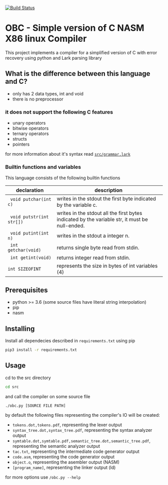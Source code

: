 [![Build Status](https://travis-ci.com/llpinokio/obc.png?branch=master)](https://travis-ci.com/llpinokio/obc)
# OBC - Simple version of C NASM X86 linux Compiler
This project implements a compiler for a simplified version of C with error recovery
using python and Lark parsing library

## What is the difference between this language and C?
* only has 2 data types, int and void
* there is no preprocessor

### it does not support the following C features
* unary operators
* bitwise operators
* ternary operators
* structs
* pointers

for more information about it's syntax read [`src/grammar.lark`](src/grammar.lark)

### Builtin functions and variables
This language consists of the following builtin functions

|declaration|description|
|--|--|
|``` void putchar(int c)```|writes in the stdout the first byte indicated by the variable c.|
|``` void putstr(int str[])```|writes in the stdout all the first bytes indicated by the variable str, it must be null-ended.|
|``` void putint(int n)```|writes in the stdout a integer n.|
|``` int getchar(void)```|returns single byte read from stdin.|
|``` int getint(void)```|returns integer read from stdin.|
|```int SIZEOFINT```|represents the size in bytes of int variables (4)|


## Prerequisites

* python >= 3.6 (some source files have literal string interpolation)
* pip
* nasm

## Installing

Install all dependecies described in `requirements.txt` using pip

```bash
pip3 install -r requirements.txt
```
## Usage
cd to the src directory 

```bash
cd src
```

and call the compiler on some source file

```bash
./obc.py [SOURCE FILE PATH]
```

by default the following files representing the compiler's IO will be created:
* `tokens.dot,tokens.pdf`, representing the lexer output
* `syntax_tree.dot,syntax_tree.pdf`, representing the syntax analyzer output
* `symtable.dot,symtable.pdf,semantic_tree.dot,semantic_tree.pdf`, representing the semantic analyzer output
* `tac.txt`, representing the intermediate code generator output
* `code.asm`, representing the code generator output
* `object.o`, representing the asembler output (NASM)
* `[program_name]`, representing the linker output (ld)

for more options use `/obc.py --help`